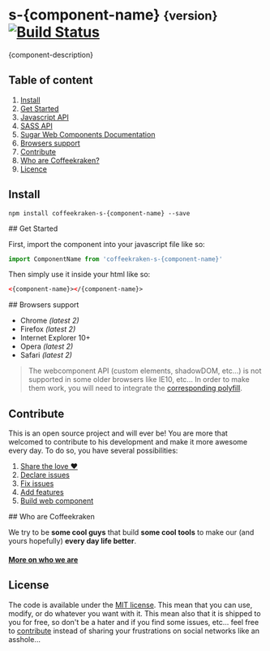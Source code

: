 # s-{component-name} <small>{version}</small> [![Build Status](https://travis-ci.org/Coffeekraken/s-{component-name}-component.svg?branch=release/{version})](https://travis-ci.org/Coffeekraken/s-{component-name}-component)

{component-description}

## Table of content

1. [Install](#readme-install)
2. [Get Started](#readme-get-started)
3. [Javascript API](doc/api/js/{ComponentName}.md)
4. [SASS API](doc/api/scss)
5. [Sugar Web Components Documentation](http://github.com/coffeekraken/sugar/doc/webcomponent.md)
6. [Browsers support](#readme-browsers-support)
7. [Contribute](#readme-contribute)
8. [Who are Coffeekraken?](#readme-who-are-coffeekraken)
9. [Licence](#readme-license)

<a name="readme-install"></a>
## Install

```
npm install coffeekraken-s-{component-name} --save
```

<a name="readme-get-started"></a>
## Get Started

First, import the component into your javascript file like so:

```js
import ComponentName from 'coffeekraken-s-{component-name}'
```

Then simply use it inside your html like so:

```html
<{component-name}></{component-name}>
```

<a id="readme-browsers-support"></a>
## Browsers support

* Chrome *(latest 2)*
* Firefox *(latest 2)*
* Internet Explorer 10+
* Opera *(latest 2)*
* Safari *(latest 2)*

> The webcomponent API (custom elements, shadowDOM, etc...) is not supported in some older browsers like IE10, etc... In order to make them work, you will need to integrate the [corresponding polyfill](https://www.webcomponents.org/polyfills).

<a id="readme-contribute"></a>
## Contribute

This is an open source project and will ever be! You are more that welcomed to contribute to his development and make it more awesome every day.
To do so, you have several possibilities:

1. [Share the love ❤️](https://github.com/coffeekraken/coffeekraken/contribute.md#contribute-share-the-love)
2. [Declare issues](https://github.com/coffeekraken/coffeekraken/contribute.md#contribute-declare-issues)
3. [Fix issues](https://github.com/coffeekraken/coffeekraken/contribute.md#contribute-fix-issues)
4. [Add features](https://github.com/coffeekraken/coffeekraken/contribute.md#contribute-add-features)
5. [Build web component](https://github.com/coffeekraken/coffeekraken/contribute.md#contribute-build-web-component)

<a id="readme-who-are-coffeekraken"></a>
## Who are Coffeekraken

We try to be **some cool guys** that build **some cool tools** to make our (and yours hopefully) **every day life better**.  

#### [More on who we are](https://github.com/coffeekraken/coffeekraken/who-are-we.md)

<a id="readme-license"></a>
## License

The code is available under the [MIT license](LICENSE.txt). This mean that you can use, modify, or do whatever you want with it. This mean also that it is shipped to you for free, so don't be a hater and if you find some issues, etc... feel free to [contribute](https://github.com/coffeekraken/coffeekraken/contribute.md) instead of sharing your frustrations on social networks like an asshole...
